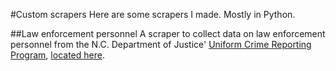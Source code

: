#Custom scrapers
Here are some scrapers I made. Mostly in Python.

##Law enforcement personnel
A scraper to collect data on law enforcement personnel from the N.C. Department of Justice' [Uniform Crime Reporting Program](http://crimereporting.ncdoj.gov/Reports.aspx), [located here](http://crimereporting.ncdoj.gov/Reports.aspx).